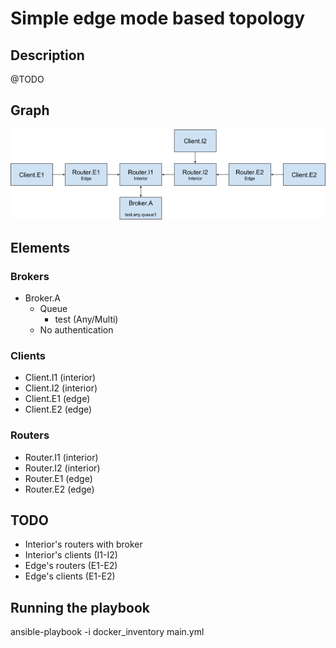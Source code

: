 # Simple edge mode based topology

## Description

@TODO  

## Graph

![alt text](graph.png "Logo Title Text 1")

## Elements

### Brokers

- Broker.A
  - Queue
    - test (Any/Multi)
  - No authentication

### Clients

- Client.I1 (interior)
- Client.I2 (interior)
- Client.E1 (edge)
- Client.E2 (edge)

### Routers

- Router.I1 (interior)
- Router.I2 (interior)
- Router.E1 (edge)
- Router.E2 (edge)

## TODO

- Interior's routers with broker
- Interior's clients (I1-I2)
- Edge's routers (E1-E2)
- Edge's clients (E1-E2)

## Running the playbook

ansible-playbook -i docker_inventory main.yml